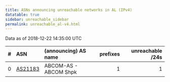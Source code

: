 ```yaml
---
title: ASNs announcing unreachable networks in AL (IPv4)
datatable: true
sidebar: unreachable_sidebar
permalink: unreachable_al-v4.html
---
```


Data as of 2018-12-22 14:35:00 UTC


<div class="datatable-begin"></div>

|   # | ASN                                    | (announcing) AS name   |   prefixes |   unreachable /24s |
|----:|:---------------------------------------|:-----------------------|-----------:|-------------------:|
|   0 | [AS21183](unreachable_AS21183-v4.html) | ABCOM-AS - ABCOM Shpk  |          1 |                  1 |

<div class="datatable-end"></div>